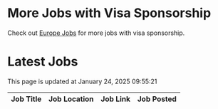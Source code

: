 # More Jobs with Visa Sponsorship

Check out [Europe Jobs](https://github.com/sureshparimi/europejobs#latest-jobs) for more jobs with visa sponsorship.

# Latest Jobs

This page is updated at January 24, 2025 09:55:21

| Job Title | Job Location | Job Link | Job Posted |
| --- | --- | --- | --- |
